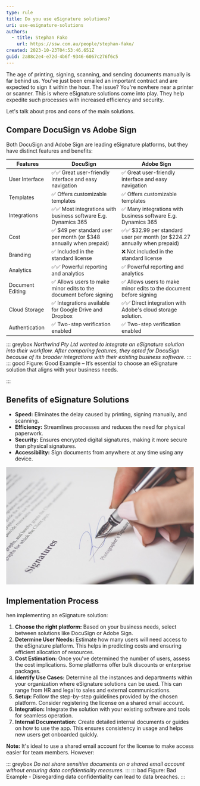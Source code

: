 ```yaml
---
type: rule
title: Do you use eSignature solutions?
uri: use-esignature-solutions
authors:
  - title: Stephan Fako
    url: https://ssw.com.au/people/stephan-fako/
created: 2023-10-23T04:53:46.651Z
guid: 2a88c2e4-e72d-4b6f-9346-6067c276f6c5
---
```

The age of printing, signing, scanning, and sending documents manually is far behind us. You've just been emailed an important contract and are expected to sign it within the hour. The issue? You're nowhere near a printer or scanner. This is where eSignature solutions come into play. They help expedite such processes with increased efficiency and security.

Let's talk about pros and cons of the main solutions.

<!--endintro-->

## Compare DocuSign vs Adobe Sign

Both DocuSign and Adobe Sign are leading eSignature platforms, but they have distinct features and benefits:

| Features         | DocuSign                                                          | Adobe Sign                                                               |
| ---------------- | ----------------------------------------------------------------- | ------------------------------------------------------------------------ |
| User Interface   | ✅✅ Great user-friendly interface and easy navigation              | ✅ Great user-friendly interface and easy navigation                      |
| Templates        | ✅ Offers customizable templates                                   | ✅ Offers customizable templates                                          |
| Integrations     | ✅✅ Most integrations with business software E.g. Dynamics 365     | ✅ Many integrations with business software E.g. Dynamics 365             |
| Cost             | ✅ $49 per standard user per month (or $348 annually when prepaid) | ✅✅ $32.99 per standard user per month (or $224.27 annually when prepaid) |
| Branding         | ✅ Included in the standard license                                | ❌ Not included in the standard license                                   |
| Analytics        | ✅✅ Powerful reporting and analytics                               | ✅ Powerful reporting and analytics                                       |
| Document Editing | ✅ Allows users to make minor edits to the document before signing | ✅ Allows users to make minor edits to the document before signing        |
| Cloud Storage    | ✅ Integrations available for Google Drive and Dropbox             | ✅✅ Direct integration with Adobe's cloud storage solution.               |
| Authentication   | ✅ Two-step verification enabled                                   | ✅ Two-step verification enabled                                          |

::: greybox
*Northwind Pty Ltd wanted to integrate an eSignature solution into their workflow. After comparing features, they opted for DocuSign because of its broader integrations with their existing business software.*
:::
::: good
Figure: Good Example – It’s essential to choose an eSignature solution that aligns with your business needs.

:::

## Benefits of eSignature Solutions

* **Speed:** Eliminates the delay caused by printing, signing manually, and scanning.
* **Efficiency:** Streamlines processes and reduces the need for physical paperwork.
* **Security:** Ensures encrypted digital signatures, making it more secure than physical signatures.
* **Accessibility:** Sign documents from anywhere at any time using any device.

![❌ Figure: Bad Example - Handwritten signatures cause delays and inefficiencies](how-to-digitize-your-signature-so-youre-ready-for-online-document-signing.jpg)

## Implementation Process

hen implementing an eSignature solution:

1. **Choose the right platform:** Based on your business needs, select between solutions like DocuSign or Adobe Sign.
2. **Determine User Needs:** Estimate how many users will need access to the eSignature platform. This helps in predicting costs and ensuring efficient allocation of resources.
3. **Cost Estimation:** Once you've determined the number of users, assess the cost implications. Some platforms offer bulk discounts or enterprise packages.
4. **Identify Use Cases:** Determine all the instances and departments within your organization where eSignature solutions can be used. This can range from HR and legal to sales and external communications.
5. **Setup:** Follow the step-by-step guidelines provided by the chosen platform. Consider registering the license on a shared email account.
6. **Integration:** Integrate the solution with your existing software and tools for seamless operation.
7. **Internal Documentation:** Create detailed internal documents or guides on how to use the app. This ensures consistency in usage and helps new users get onboarded quickly.

**Note:** It's ideal to use a shared email account for the license to make access easier for team members. However:

::: greybox
*Do not share sensitive documents on a shared email account without ensuring data confidentiality measures.*
:::
::: bad
Figure: Bad Example - Disregarding data confidentiality can lead to data breaches.
:::